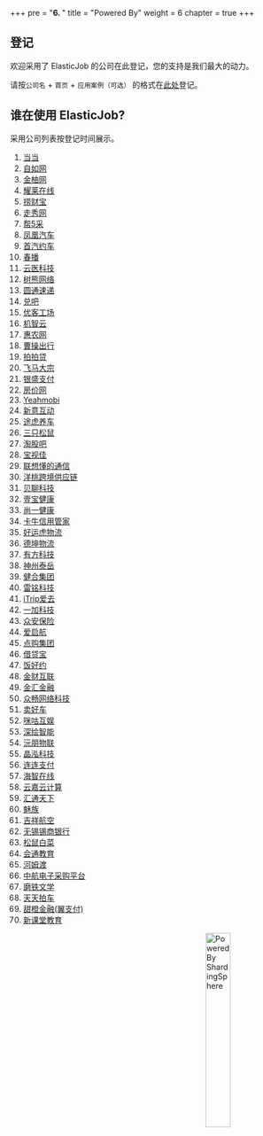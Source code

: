 +++
pre = "<b>6. </b>"
title = "Powered By"
weight = 6
chapter = true
+++

## 登记

欢迎采用了 ElasticJob 的公司在此登记，您的支持是我们最大的动力。

请按`公司名` + `首页` + `应用案例（可选）` 的格式在[此处](https://github.com/apache/shardingsphere-elasticjob-lite/issues/254)登记。

## 谁在使用 ElasticJob?

采用公司列表按登记时间展示。

1. <a href="http://www.dangdang.com/" rel="nofollow">当当</a>
1. <a href="http://www.ziroom.com/" rel="nofollow">自如网</a>
1. <a href="https://www.joyowo.com/" rel="nofollow">金柚网</a>
1. <a href="http://www.yaolaivip.com/" rel="nofollow">耀莱在线</a>
1. <a href="https://www.laocaibao.com/" rel="nofollow">捞财宝</a>
1. <a href="http://www.xiu.com/" rel="nofollow">走秀网</a>
1. <a href="http://www.b5cai.com/" rel="nofollow">帮5采</a>
1. <a href="https://auto.ifeng.com/" rel="nofollow">凤凰汽车</a>
1. <a href="https://www.01zhuanche.com/" rel="nofollow">首汽约车</a>
1. <a href="https://www.chunbo.com/" rel="nofollow">春播</a>
1. <a href="http://www.yunyichina.cn/" rel="nofollow">云医科技</a>
1. <a href="https://www.treebear.cn/" rel="nofollow">树熊网络</a>
1. <a href="http://www.yto.net.cn/" rel="nofollow">圆通速递</a>
1. <a href="http://www.duiba.com.cn" rel="nofollow">兑吧</a>
1. <a href="https://www.ucommune.com/" rel="nofollow">优客工场</a>
1. <a href="https://www.gizwits.com/" rel="nofollow">机智云</a>
1. <a href="https://www.cnhnb.com/" rel="nofollow">惠农网</a>
1. <a href="https://www.caocaokeji.cn/" rel="nofollow">曹操出行</a>
1. <a href="https://www.ppdai.com/" rel="nofollow">拍拍贷</a>
1. <a href="https://www.dazong.com/" rel="nofollow">飞马大宗</a>
1. <a href="https://www.ysepay.com/" rel="nofollow">银盛支付</a>
1. <a href="http://bj.fangjia.com/" rel="nofollow">房价网</a>
1. <a href="https://cn.yeahmobi.com/" rel="nofollow">Yeahmobi</a>
1. <a href="http://www.cig.com.cn/" rel="nofollow">新意互动</a>
1. <a href="https://www.tuhu.cn/" rel="nofollow">途虎养车</a>
1. <a href="http://www.3songshu.com/" rel="nofollow">三只松鼠</a>
1. <a href="https://www.taoguba.com.cn/" rel="nofollow">淘股吧</a>
1. <a href="http://www.bessky.cn/" rel="nofollow">宝视佳</a>
1. <a href="https://thinkiot.lenovo.com/" rel="nofollow">联想懂的通信</a>
1. <a href="https://www.yunyangtao.com/" rel="nofollow">洋桃跨境供应链</a>
1. <a href="https://www.ibeiliao.com/" rel="nofollow">贝聊科技</a>
1. <a href="https://www.120yibao.com/" rel="nofollow">壹宝健康</a>
1. <a href="https://www.sytown.cn/" rel="nofollow">尚一健康</a>
1. <a href="https://www.kaniu.com/" rel="nofollow">卡牛信用管家</a>
1. <a href="http://www.haoyunhu56.com/" rel="nofollow">好运虎物流</a>
1. <a href="http://www.dekuncn.com/" rel="nofollow">德坤物流</a>
1. <a href="http://www.neoway.com/" rel="nofollow">有方科技</a>
1. <a href="https://www.ultrapower.com.cn/" rel="nofollow">神州泰岳</a>
1. <a href="https://www.hh.global/" rel="nofollow">健合集团</a>
1. <a href="http://www.leimingtech.com/" rel="nofollow">雷铭科技</a>
1. <a href="https://www.itrip.com/" rel="nofollow">iTrip爱去</a>
1. <a href="https://www.oneplus.com/cn" rel="nofollow">一加科技</a>
1. <a href="https://www.zhongan.com/" rel="nofollow">众安保险</a>
1. <a href="http://www.iqihang.com/" rel="nofollow">爱启航</a>
1. <a href="https://www.dg-mall.com/" rel="nofollow">点购集团</a>
1. <a href="http://www.jiedaibao.com/" rel="nofollow">借贷宝</a>
1. <a href="https://www.fanhaoyue.com/" rel="nofollow">饭好约</a>
1. <a href="http://www.jchl.com/" rel="nofollow">金财互联</a>
1. <a href="https://www.jinhui365.com/" rel="nofollow">金汇金融</a>
1. <a href="https://www.zyzc8.com/" rel="nofollow">众畅网络科技</a>
1. <a href="https://www.maihaoche.com/" rel="nofollow">卖好车</a>
1. <a href="https://g.10086.cn/" rel="nofollow">咪咕互娱</a>
1. <a href="http://www.deepdraw.cn/" rel="nofollow">深绘智能</a>
1. <a href="http://www.gdyuanpeng.com/" rel="nofollow">沅朋物联</a>
1. <a href="https://nexposter.com/" rel="nofollow">晶泓科技</a>
1. <a href="https://www.lianlianpay.com/" rel="nofollow">连连支付</a>
1. <a href="https://www.haizol.com/" rel="nofollow">海智在线</a>
1. <a href="http://www.yunjiacloud.com/" rel="nofollow">云嘉云计算</a>
1. <a href="https://www.g7.com.cn/" rel="nofollow">汇通天下</a>
1. <a href="https://www.meizu.com/" rel="nofollow">魅族</a>
1. <a href="http://www.juneyaoair.com/" rel="nofollow">吉祥航空</a>
1. <a href="http://www.wxsbank.com/" rel="nofollow">无锡锡商银行</a>
1. <a href="http://changemax.cn/" rel="nofollow">松鼠白菜</a>
1. <a href="https://willclass.com/" rel="nofollow">会通教育</a>
1. <a href="https://www.homedo.com/" rel="nofollow">河姆渡</a>
1. <a href="http://www.eavic.com/" rel="nofollow">中航电子采购平台</a>
1. <a href="https://www.motie.com/" rel="nofollow">磨铁文学</a>
1. <a href="https://www.ttpai.cn/" rel="nofollow">天天拍车</a>
1. <a href="https://www.bestpay.com.cn/" rel="nofollow">甜橙金融(翼支付)</a>
1. <a href="http://www.thinktown.com/" rel="nofollow">新课堂教育</a>

<img src="https://shardingsphere.apache.org/community/image/powered-by.png" width = "30%" height = "30%" align="right" alt="Powered By ShardingSphere" />
